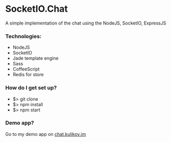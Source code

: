 # SocketIO.Chat #

A simple implementation of the chat using the NodeJS, SocketIO, ExpressJS

### Technologies: ###

* NodeJS
* SocketIO
* Jade template engine
* Sass
* CoffeeScript
* Redis for store

### How do I get set up? ###

* $> git clone <repo-url>
* $> npm install
* $> npm start

### Demo app? ###

Go to my demo app on [chat.kulikov.im](http://chat.kulikov.im)
